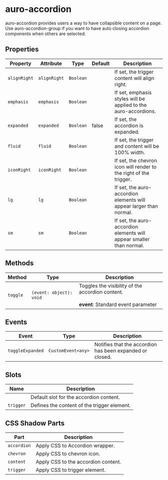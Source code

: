 # auro-accordion

auro-accordion provides users a way to have collapsible content on a page.
Use auro-accordion-group if you want to have auto closing accordion components when others are selected.

## Properties

| Property     | Attribute    | Type      | Default | Description                                      |
|--------------|--------------|-----------|---------|--------------------------------------------------|
| `alignRight` | `alignRight` | `Boolean` |         | If set, the trigger content will align right.    |
| `emphasis`   | `emphasis`   | `Boolean` |         | If set, emphasis styles will be applied to the auro-accordions. |
| `expanded`   | `expanded`   | `Boolean` | false   | If set, the accordion is expanded.               |
| `fluid`      | `fluid`      | `Boolean` |         | If set, the trigger and content will be 100% width. |
| `iconRight`  | `iconRight`  | `Boolean` |         | If set, the chevron icon will render to the right of the trigger. |
| `lg`         | `lg`         | `Boolean` |         | If set, the auro-accordion elements will appear larger than normal. |
| `sm`         | `sm`         | `Boolean` |         | If set, the auro-accordion elements will appear smaller than normal. |

## Methods

| Method   | Type                    | Description                                      |
|----------|-------------------------|--------------------------------------------------|
| `toggle` | `(event: object): void` | Toggles the visibility of the accordion content.<br /><br />**event**: Standard event parameter |

## Events

| Event            | Type               | Description                                      |
|------------------|--------------------|--------------------------------------------------|
| `toggleExpanded` | `CustomEvent<any>` | Notifies that the accordion has been expanded or closed. |

## Slots

| Name      | Description                                 |
|-----------|---------------------------------------------|
|           | Default slot for the accordion content.     |
| `trigger` | Defines the content of the trigger element. |

## CSS Shadow Parts

| Part        | Description                         |
|-------------|-------------------------------------|
| `accordion` | Apply CSS to Accordion wrapper.     |
| `chevron`   | Apply CSS to chevron icon.          |
| `content`   | Apply CSS to the accordion content. |
| `trigger`   | Apply CSS to trigger element.       |
